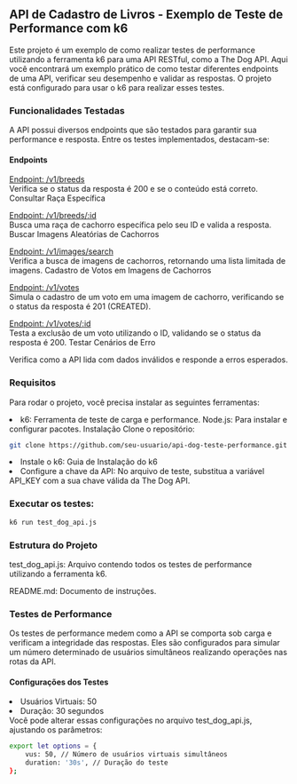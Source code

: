 ## API de Cadastro de Livros - Exemplo de Teste de Performance com k6
Este projeto é um exemplo de como realizar testes de performance utilizando a ferramenta k6 para uma API RESTful, como a The Dog API. Aqui você encontrará um exemplo prático de como testar diferentes endpoints de uma API, verificar seu desempenho e validar as respostas. O projeto está configurado para usar o k6 para realizar esses testes.

### Funcionalidades Testadas
A API possui diversos endpoints que são testados para garantir sua performance e resposta. Entre os testes implementados, destacam-se:

#### Endpoints

<u>Endpoint: /v1/breeds</u><br>
Verifica se o status da resposta é 200 e se o conteúdo está correto.
Consultar Raça Específica

<u>Endpoint: /v1/breeds/:id </u><br>
Busca uma raça de cachorro específica pelo seu ID e valida a resposta.
Buscar Imagens Aleatórias de Cachorros

<u>Endpoint: /v1/images/search </u><br>
Verifica a busca de imagens de cachorros, retornando uma lista limitada de imagens.
Cadastro de Votos em Imagens de Cachorros

<u>Endpoint: /v1/votes</u><br>
Simula o cadastro de um voto em uma imagem de cachorro, verificando se o status da resposta é 201 (CREATED).

<u>Endpoint: /v1/votes/:id </u><br>
Testa a exclusão de um voto utilizando o ID, validando se o status da resposta é 200.
Testar Cenários de Erro

Verifica como a API lida com dados inválidos e responde a erros esperados.

### Requisitos
Para rodar o projeto, você precisa instalar as seguintes ferramentas:

<li>k6: Ferramenta de teste de carga e performance.
Node.js: Para instalar e configurar pacotes.
Instalação
Clone o repositório:

```bash
git clone https://github.com/seu-usuario/api-dog-teste-performance.git
```
<li>Instale o k6:
Guia de Instalação do k6

<li>Configure a chave da API:
No arquivo de teste, substitua a variável API_KEY com a sua chave válida da The Dog API.

### Executar os testes:

```bash
k6 run test_dog_api.js
```

### Estrutura do Projeto
test_dog_api.js: Arquivo contendo todos os testes de performance utilizando a ferramenta k6.<br>

README.md: Documento de instruções. <br>

### Testes de Performance
Os testes de performance medem como a API se comporta sob carga e verificam a integridade das respostas. Eles são configurados para simular um número determinado de usuários simultâneos realizando operações nas rotas da API.

#### Configurações dos Testes
<li>Usuários Virtuais: 50
<li>Duração: 30 segundos <br>
Você pode alterar essas configurações no arquivo test_dog_api.js, ajustando os parâmetros:

```bash
export let options = {
    vus: 50, // Número de usuários virtuais simultâneos
    duration: '30s', // Duração do teste
};
```


